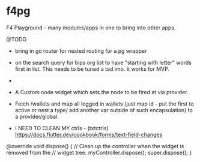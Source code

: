 # f4pg
 F4 Playground - many modules/apps in one to bring into other apps.

 @TODO
 - bring in go router for nested routing for a pg wrapper
 - on the search query for bips org list to have "starting with letter" words first in list. This needs to be tuned a tad imo. It works for MVP.
 -
 - A Custom node widget which sets the node to be fired at via provider.
 - Fetch /wallets and map all logged in wallets (just map id - put the first to active or nest a type/ add another var outside of such encapsulation) to a provider/global.
 

 - I NEED TO CLEAN MY ctrls - (txtctrls) https://docs.flutter.dev/cookbook/forms/text-field-changes

 @override
  void dispose() {
    // Clean up the controller when the widget is removed from the
    // widget tree.
    myController.dispose();
    super.dispose();
  }
